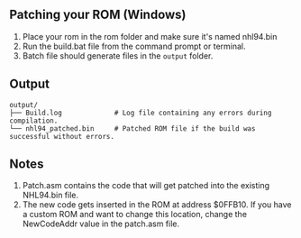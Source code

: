 ## Patching your ROM (Windows)
1. Place your rom in the rom folder and make sure it's named nhl94.bin 
2. Run the build.bat file from the command prompt or terminal.
3. Batch file should generate files in the `output` folder.

## Output
    output/
    ├── Build.log             # Log file containing any errors during compilation.
    └── nhl94_patched.bin     # Patched ROM file if the build was successful without errors.
	
## Notes
1.  Patch.asm contains the code that will get patched into the existing NHL94.bin file.
2.  The new code gets inserted in the ROM at address $0FFB10. 
    If you have a custom ROM and want to change this location, change the NewCodeAddr value in the patch.asm file.